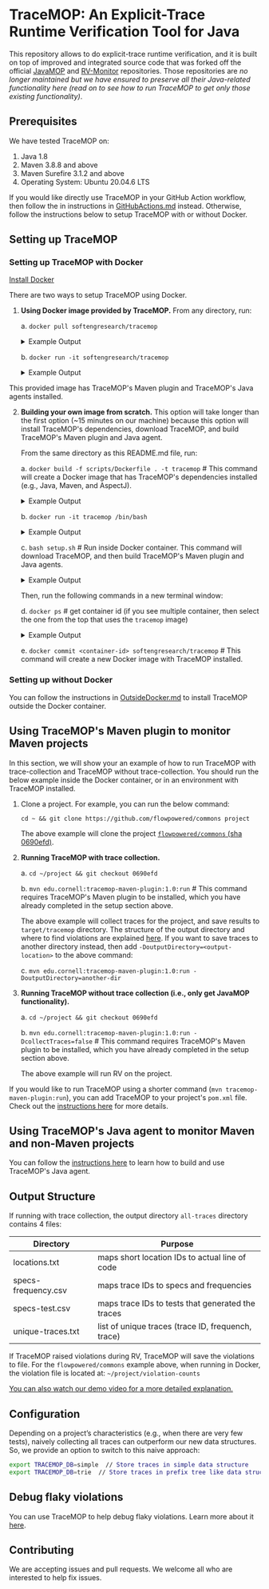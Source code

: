 # TraceMOP: An Explicit-Trace Runtime Verification Tool for Java

This repository allows to do explicit-trace runtime verification, and it is built on top of improved and integrated source code that was forked off the official [JavaMOP](https://github.com/runtimeverification/javamop) and [RV-Monitor](https://github.com/runtimeverification/rv-monitor) repositories. Those repositories are *no longer maintained but we have ensured to preserve all their Java-related functionality here (read on to see how to run TraceMOP to get only those existing functionality)*.

## Prerequisites

We have tested TraceMOP on:

1. Java 1.8
2. Maven 3.8.8 and above
3. Maven Surefire 3.1.2 and above
4. Operating System: Ubuntu 20.04.6 LTS

If you would like directly use TraceMOP in your GitHub Action workflow, then follow the in instructions in [GitHubActions.md](docs/GitHubActions.md) instead.
Otherwise, follow the instructions below to setup TraceMOP with or without Docker.

## Setting up TraceMOP

### Setting up TraceMOP with Docker

[Install Docker](https://docs.docker.com/get-started/get-docker/)

There are two ways to setup TraceMOP using Docker.

1. **Using Docker image provided by TraceMOP.** From any directory, run:

   a. `docker pull softengresearch/tracemop`
   
   <details>
     <summary>Example Output</summary>
      
      ```
      Using default tag: latest
      latest: Pulling from softengresearch/tracemop
      3c67549075b6: Pull complete
      2709eb233a65: Pull complete
      eb812c018a94: Pull complete
      4f4fb700ef54: Pull complete
      576edd3b2a6b: Pull complete
      78c11a51b319: Pull complete
      0e7657b93c61: Pull complete
      8cada9ec2edc: Pull complete
      Digest: sha256:13bfc3191ee33486b23706b9947f879715e4c7dfefe5864c4a6264ee5f807f68
      Status: Downloaded newer image for softengresearch/tracemop:latest
      docker.io/softengresearch/tracemop:latest
      ```
   </details>

   b. `docker run -it softengresearch/tracemop`

   <details>
     <summary>Example Output</summary>
      
      ```
      To run a command as administrator (user "root"), use "sudo <command>".
      See "man sudo_root" for details.

      tracemop@aa9aed9b5592:~$
      ```
   </details>

This provided image has TraceMOP's Maven plugin and TraceMOP's Java agents installed.

2. **Building your own image from scratch.** This option will take longer than the first option (~15 minutes on our machine) because this option will install TraceMOP's dependencies, download TraceMOP, and build TraceMOP's Maven plugin and Java agent. 

   From the same directory as this README.md file, run:

   a. `docker build -f scripts/Dockerfile . -t tracemop`  # This command will create a Docker image that has TraceMOP's dependencies installed (e.g., Java, Maven, and AspectJ).
   
   <details>
     <summary>Example Output</summary>
      
      ```
      [+] Building 193.8s (13/13) FINISHED                                                                                                                                                                  docker:default
      => [internal] load build definition from Dockerfile                                                                                                                                                            0.0s
      => => transferring dockerfile: 2.79kB                                                                                                                                                                          0.0s
      => [internal] load metadata for docker.io/library/ubuntu:20.04                                                                                                                                                 1.0s
      => [auth] library/ubuntu:pull token for registry-1.docker.io                                                                                                                                                   0.0s
      => [internal] load .dockerignore                                                                                                                                                                               0.0s
      => => transferring context: 2B                                                                                                                                                                                 0.0s
      => [1/7] FROM docker.io/library/ubuntu:20.04@sha256:8e5c4f0285ecbb4ead070431d29b576a530d3166df73ec44affc1cd27555141b                                                                                           2.3s
      ...
      => [2/7] RUN   apt-get update &&   apt-get install -y software-properties-common &&   apt-get install -y git &&   apt-get update &&   apt-get install -y python3 python3-pip python-is-python3 &&   rm -rf   175.3s
      => [3/7] RUN useradd -ms /bin/bash -c "tracemop" tracemop && echo "tracemop:docker" | chpasswd && adduser tracemop sudo                                                                                        0.6s
      => [4/7] WORKDIR /home/tracemop/                                                                                                                                                                               0.3s
      => [5/7] RUN   wget http://mirrors.ibiblio.org/apache/maven/maven-3/3.8.8/binaries/apache-maven-3.8.8-bin.tar.gz &&   tar -xzf apache-maven-3.8.8-bin.tar.gz && mv apache-maven-3.8.8/ apache-maven/ &&   rm   2.9s
      => [6/7] RUN   cd /home/tracemop &&   wget https://github.com/async-profiler/async-profiler/releases/download/v2.9/async-profiler-2.9-linux-x64.tar.gz &&   tar xf async-profiler-2.9-linux-x64.tar.gz &&   r  1.1s
      => [7/7] COPY --chown=tracemop:tracemop scripts/setup.sh /home/tracemop/setup.sh                                                                                                                               0.1s
      => exporting to image                                                                                                                                                                                          9.9s
      => => exporting layers                                                                                                                                                                                         9.9s
      => => writing image sha256:7bf4db813c720a66f8a341ee953c9e1be42d30bf36e3f5383fa91b2153b910a4
      ```
   </details>

   b. `docker run -it tracemop /bin/bash`

   <details>
      <summary>Example Output</summary>
      
      ```
      To run a command as administrator (user "root"), use "sudo <command>".
      See "man sudo_root" for details.

      tracemop@b664e9fb97ab:~$
      ```
   </details>

   c. `bash setup.sh`  # Run inside Docker container. This command will download TraceMOP, and then build TraceMOP's Maven plugin and Java agents.
   
   <details>
      <summary>Example Output</summary>
   
      ```
      Cloning tracemop repository
      ~ ~
      Cloning into 'tracemop'...
      remote: Enumerating objects: 16507, done.
      ...
      .: [jar, cmf, ./output3519887151673394903/agent-jar6926975155458846089/META-INF/MANIFEST.MF, no-track-no-stats-agent.jar, -C, ./output3519887151673394903/agent-jar6926975155458846089, .]
      no-track-no-stats-agent.jar is generated.
      ~
      ```
   </details>

   Then, run the following commands in a new terminal window:

   d. `docker ps`  # get container id (if you see multiple container, then select the one from the top that uses the `tracemop` image)
   
    <details>
      <summary>Example Output</summary>
   
      ```
      CONTAINER ID   IMAGE      COMMAND       CREATED          STATUS          PORTS     NAMES
      47ad99b6e118   tracemop   "/bin/bash"   13 minutes ago   Up 13 minutes             nice_mcnulty
      ```
   </details>

   e. `docker commit <container-id> softengresearch/tracemop`  # This command will create a new Docker image with TraceMOP installed.

### Setting up without Docker

You can follow the instructions in [OutsideDocker.md](docs/OutsideDocker.md) to install TraceMOP outside the Docker container.

## Using TraceMOP's Maven plugin to monitor Maven projects

In this section, we will show your an example of how to run TraceMOP with trace-collection and TraceMOP without trace-collection. You should run the below example inside the Docker container, or in an environment with TraceMOP installed.

1. Clone a project. For example, you can run the below command:

   `cd ~ && git clone https://github.com/flowpowered/commons project`

   The above example will clone the project [`flowpowered/commons` (sha 0690efd)](https://github.com/flowpowered/commons/tree/0690efd).

2. **Running TraceMOP with trace collection.**

   a. `cd ~/project && git checkout 0690efd`

   b. `mvn edu.cornell:tracemop-maven-plugin:1.0:run`  # This command requires TraceMOP's Maven plugin to be installed, which you have already completed in the setup section above.

   The above example will collect traces for the project, and save results to `target/tracemop` directory.
   The structure of the output directory and where to find violations are explained [here](#output-structure).
   If you want to save traces to another directory instead, then add `-DoutputDirectory=<output-location>` to the above command:

   c. `mvn edu.cornell:tracemop-maven-plugin:1.0:run -DoutputDirectory=another-dir`

3. **Running TraceMOP without trace collection (i.e., only get JavaMOP functionality).** 

   a. `cd ~/project && git checkout 0690efd`

   b. `mvn edu.cornell:tracemop-maven-plugin:1.0:run -DcollectTraces=false`  # This command requires TraceMOP's Maven plugin to be installed, which you have already completed in the setup section above.

   The above example will run RV on the project.

If you would like to run TraceMOP using a shorter command (`mvn tracemop-maven-plugin:run`), you can add TraceMOP to your project's `pom.xml` file.
Check out the [instructions here](docs/AddPluginToPom.md) for more details.

## Using TraceMOP's Java agent to monitor Maven and non-Maven projects

You can follow the [instructions here](docs/BuildAgent.md) to learn how to build and use TraceMOP's Java agent.

## Output Structure

If running with trace collection, the output directory `all-traces` directory contains 4 files:

| Directory           | Purpose                                             |
| --------------------| ----------------------------------------------------|
| locations.txt       | maps short location IDs to actual line of code      |
| specs-frequency.csv | maps trace IDs to specs and frequencies             |
| specs-test.csv      | maps trace IDs to tests that generated the traces   |
| unique-traces.txt   | list of unique traces (trace ID, frequench, trace) |

If TraceMOP raised violations during RV, TraceMOP will save the violations to file.
For the `flowpowered/commons` example above, when running in Docker, the violation file is located at: `~/project/violation-counts`

[You can also watch our demo video for a more detailed explanation.](https://youtu.be/xxtUUBlsCJc?feature=shared&t=71)

## Configuration

Depending on a project’s characteristics (e.g., when there are very few tests), naively collecting all traces can outperform our new data structures. So, we provide an option to switch to this naive approach:

```bash
export TRACEMOP_DB=simple  // Store traces in simple data structure
export TRACEMOP_DB=trie  // Store traces in prefix tree like data structure
```

## Debug flaky violations

You can use TraceMOP to help debug flaky violations. Learn more about it [here](docs/FlakyViolations.md).

## Contributing

We are accepting issues and pull requests. We welcome all who are interested to help fix issues.
